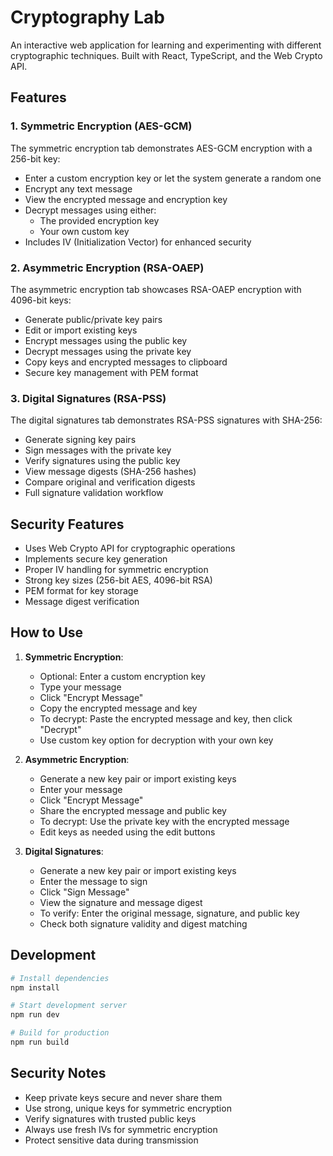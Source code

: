 # Cryptography Lab

An interactive web application for learning and experimenting with different cryptographic techniques. Built with React, TypeScript, and the Web Crypto API.

## Features

### 1. Symmetric Encryption (AES-GCM)

The symmetric encryption tab demonstrates AES-GCM encryption with a 256-bit key:

- Enter a custom encryption key or let the system generate a random one
- Encrypt any text message
- View the encrypted message and encryption key
- Decrypt messages using either:
  - The provided encryption key
  - Your own custom key
- Includes IV (Initialization Vector) for enhanced security

### 2. Asymmetric Encryption (RSA-OAEP)

The asymmetric encryption tab showcases RSA-OAEP encryption with 4096-bit keys:

- Generate public/private key pairs
- Edit or import existing keys
- Encrypt messages using the public key
- Decrypt messages using the private key
- Copy keys and encrypted messages to clipboard
- Secure key management with PEM format

### 3. Digital Signatures (RSA-PSS)

The digital signatures tab demonstrates RSA-PSS signatures with SHA-256:

- Generate signing key pairs
- Sign messages with the private key
- Verify signatures using the public key
- View message digests (SHA-256 hashes)
- Compare original and verification digests
- Full signature validation workflow

## Security Features

- Uses Web Crypto API for cryptographic operations
- Implements secure key generation
- Proper IV handling for symmetric encryption
- Strong key sizes (256-bit AES, 4096-bit RSA)
- PEM format for key storage
- Message digest verification

## How to Use

1. **Symmetric Encryption**:
   - Optional: Enter a custom encryption key
   - Type your message
   - Click "Encrypt Message"
   - Copy the encrypted message and key
   - To decrypt: Paste the encrypted message and key, then click "Decrypt"
   - Use custom key option for decryption with your own key

2. **Asymmetric Encryption**:
   - Generate a new key pair or import existing keys
   - Enter your message
   - Click "Encrypt Message"
   - Share the encrypted message and public key
   - To decrypt: Use the private key with the encrypted message
   - Edit keys as needed using the edit buttons

3. **Digital Signatures**:
   - Generate a new key pair or import existing keys
   - Enter the message to sign
   - Click "Sign Message"
   - View the signature and message digest
   - To verify: Enter the original message, signature, and public key
   - Check both signature validity and digest matching

## Development

```bash
# Install dependencies
npm install

# Start development server
npm run dev

# Build for production
npm run build
```

## Security Notes

- Keep private keys secure and never share them
- Use strong, unique keys for symmetric encryption
- Verify signatures with trusted public keys
- Always use fresh IVs for symmetric encryption
- Protect sensitive data during transmission